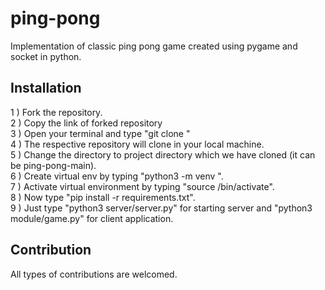 # ping-pong

Implementation of classic ping pong game created using pygame and socket in python.


## Installation 

 1 ) Fork the repository. <br/>
 2 ) Copy the link of forked repository <br/>
 3 ) Open your terminal and type "git clone <repo link>" <br/>
 4 ) The respective repository will clone in your local machine. <br/>
 5 ) Change the directory to project directory which we have cloned (it can be ping-pong-main).<br/>
 6 ) Create virtual env by typing "python3 -m venv <env name>".<br/>
 7 ) Activate virtual environment by typing "source <env name>/bin/activate".<br/>
 8 ) Now type "pip install -r requirements.txt".<br/>
 9 ) Just type "python3 server/server.py" for starting server and "python3 module/game.py" for client application. <br/>
  

## Contribution
All types of contributions are welcomed.

